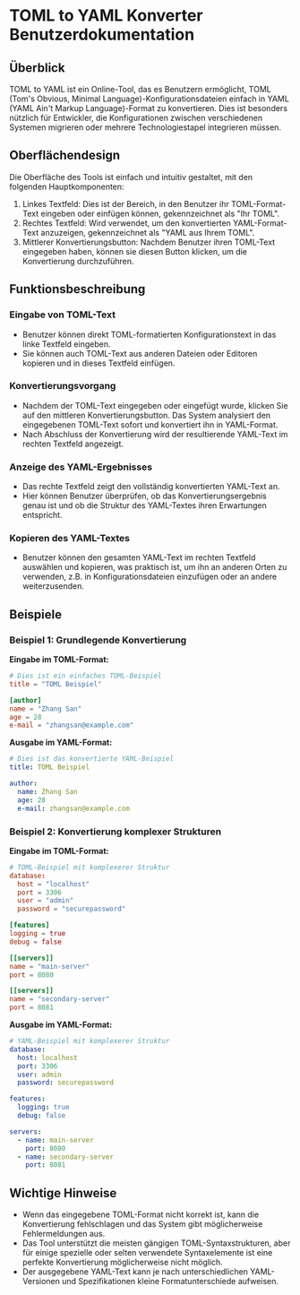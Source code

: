 # TOML to YAML Konverter Benutzerdokumentation

## Überblick

TOML to YAML ist ein Online-Tool, das es Benutzern ermöglicht, TOML (Tom's Obvious, Minimal Language)-Konfigurationsdateien einfach in YAML (YAML Ain't Markup Language)-Format zu konvertieren. Dies ist besonders nützlich für Entwickler, die Konfigurationen zwischen verschiedenen Systemen migrieren oder mehrere Technologiestapel integrieren müssen.

## Oberflächendesign

Die Oberfläche des Tools ist einfach und intuitiv gestaltet, mit den folgenden Hauptkomponenten:

1. Linkes Textfeld: Dies ist der Bereich, in den Benutzer ihr TOML-Format-Text eingeben oder einfügen können, gekennzeichnet als "Ihr TOML".
2. Rechtes Textfeld: Wird verwendet, um den konvertierten YAML-Format-Text anzuzeigen, gekennzeichnet als "YAML aus Ihrem TOML".
3. Mittlerer Konvertierungsbutton: Nachdem Benutzer ihren TOML-Text eingegeben haben, können sie diesen Button klicken, um die Konvertierung durchzuführen.

## Funktionsbeschreibung

### Eingabe von TOML-Text

- Benutzer können direkt TOML-formatierten Konfigurationstext in das linke Textfeld eingeben.
- Sie können auch TOML-Text aus anderen Dateien oder Editoren kopieren und in dieses Textfeld einfügen.

### Konvertierungsvorgang

- Nachdem der TOML-Text eingegeben oder eingefügt wurde, klicken Sie auf den mittleren Konvertierungsbutton. Das System analysiert den eingegebenen TOML-Text sofort und konvertiert ihn in YAML-Format.
- Nach Abschluss der Konvertierung wird der resultierende YAML-Text im rechten Textfeld angezeigt.

### Anzeige des YAML-Ergebnisses

- Das rechte Textfeld zeigt den vollständig konvertierten YAML-Text an.
- Hier können Benutzer überprüfen, ob das Konvertierungsergebnis genau ist und ob die Struktur des YAML-Textes ihren Erwartungen entspricht.

### Kopieren des YAML-Textes

- Benutzer können den gesamten YAML-Text im rechten Textfeld auswählen und kopieren, was praktisch ist, um ihn an anderen Orten zu verwenden, z.B. in Konfigurationsdateien einzufügen oder an andere weiterzusenden.

## Beispiele

### Beispiel 1: Grundlegende Konvertierung

**Eingabe im TOML-Format:**

```toml
# Dies ist ein einfaches TOML-Beispiel
title = "TOML Beispiel"

[author]
name = "Zhang San"
age = 28
e-mail = "zhangsan@example.com"
```

**Ausgabe im YAML-Format:**

```yaml
# Dies ist das konvertierte YAML-Beispiel
title: TOML Beispiel

author:
  name: Zhang San
  age: 28
  e-mail: zhangsan@example.com
```

### Beispiel 2: Konvertierung komplexer Strukturen

**Eingabe im TOML-Format:**

```toml
# TOML-Beispiel mit komplexerer Struktur
database:
  host = "localhost"
  port = 3306
  user = "admin"
  password = "securepassword"

[features]
logging = true
debug = false

[[servers]]
name = "main-server"
port = 8080

[[servers]]
name = "secondary-server"
port = 8081
```

**Ausgabe im YAML-Format:**

```yaml
# YAML-Beispiel mit komplexerer Struktur
database:
  host: localhost
  port: 3306
  user: admin
  password: securepassword

features:
  logging: true
  debug: false

servers:
  - name: main-server
    port: 8080
  - name: secondary-server
    port: 8081
```

## Wichtige Hinweise

- Wenn das eingegebene TOML-Format nicht korrekt ist, kann die Konvertierung fehlschlagen und das System gibt möglicherweise Fehlermeldungen aus.
- Das Tool unterstützt die meisten gängigen TOML-Syntaxstrukturen, aber für einige spezielle oder selten verwendete Syntaxelemente ist eine perfekte Konvertierung möglicherweise nicht möglich.
- Der ausgegebene YAML-Text kann je nach unterschiedlichen YAML-Versionen und Spezifikationen kleine Formatunterschiede aufweisen.